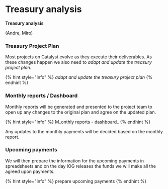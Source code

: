 # Treasury analysis

**Treasury analysis**

(Andre, Miro)

### Treasury Project Plan

Most projects on Catalyst evolve as they execute their deliverables. As these changes happen we also need to _adapt and update the treasury project plan_.

{% hint style="info" %}
_adapt and update the treasury project plan_
{% endhint %}

### Monthly reports / Dashboard

Monthly reports will be generated and presented to the project team to open up any changes to the original plan and agree on the updated plan.

{% hint style="info" %}
M\_onthly reports - dashboard\_
{% endhint %}

Any updates to the monthly payments will be decided based on the monthly report.

### Upcoming payments

We will then prepare the information for the upcoming payments in spreadsheets and on the day IOG releases the funds we will make all the agreed upon payments.

{% hint style="info" %}
prepare upcoming payments
{% endhint %}
